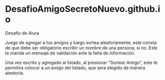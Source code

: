 # DesafioAmigoSecretoNuevo.github.io

Desafio de Alura

Juego de agregar a tus amigos y luego sortea aleatoriamente, este consta de que debe ser obligatorio escribir un nombre de una persona, si no. Este te manda un mensaje de validación ante la falta de información.

Una vez escrito y agregado al listado, al presionar "Sortear Amigo", este te permitira colocar a un amigo del listado, que sera elegido de manera aleatoria.
